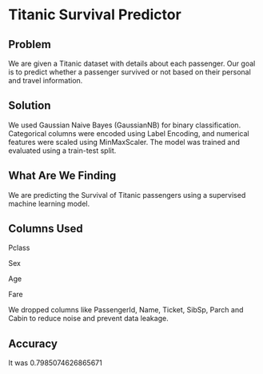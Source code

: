 # Titanic Survival Predictor

## Problem
We are given a Titanic dataset with details about each passenger. Our goal is to predict whether a passenger survived or not based on their personal and travel information.

## Solution
We used Gaussian Naive Bayes (GaussianNB) for binary classification. Categorical columns were encoded using Label Encoding, and numerical features were scaled using MinMaxScaler. The model was trained and evaluated using a train-test split.

## What Are We Finding
We are predicting the Survival of Titanic passengers using a supervised machine learning model.

## Columns Used
Pclass

Sex

Age

Fare

We dropped columns like PassengerId, Name, Ticket, SibSp, Parch and Cabin to reduce noise and prevent data leakage.

## Accuracy
It was 0.7985074626865671
